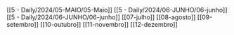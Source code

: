 [[5 - Daily/2024/05-MAIO/05-Maio]]
[[5 - Daily/2024/06-JUNHO/06-junho]]
[[5 - Daily/2024/06-JUNHO/06-junho]]
[[07-julho]]
[[08-agosto]]
[[09-setembro]]
[[10-outubro]]
[[11-novembro]]
[[12-dezembro]]